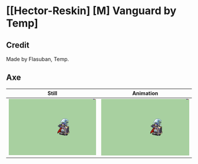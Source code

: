 # [\[Hector-Reskin\] \[M\] Vanguard by Temp]

## Credit

Made by Flasuban, Temp.
	
## Axe

| Still | Animation |
| :---: | :-------: |
| ![Axe still](./Axe_000.png) | ![Axe animation](./Axe.gif) |
